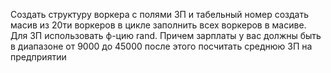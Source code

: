 Создать структуру воркера с полями ЗП и табельный номер
создать масив из 20ти воркеров
в цикле заполнить всех воркеров в масиве. Для ЗП использовать ф-цию rand. 
Причем зарплаты у вас должны быть в диапазоне от 9000 до 45000
после этого посчитать среднюю ЗП на предприятии
